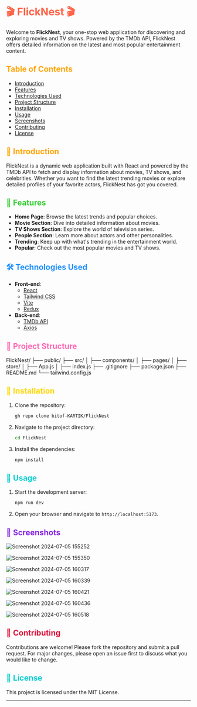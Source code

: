 # <span style="color: #FF6347;">🎬 FlickNest 🎬</span>

Welcome to **FlickNest**, your one-stop web application for discovering and exploring movies and TV shows. Powered by the TMDb API, FlickNest offers detailed information on the latest and most popular entertainment content.

## <span style="color: #FFA500;">Table of Contents</span>

- [Introduction](#introduction)
- [Features](#features)
- [Technologies Used](#technologies-used)
- [Project Structure](#project-structure)
- [Installation](#installation)
- [Usage](#usage)
- [Screenshots](#screenshots)
- [Contributing](#contributing)
- [License](#license)

## <span style="color: #FFA500;">🌟 Introduction</span>

FlickNest is a dynamic web application built with React and powered by the TMDb API to fetch and display information about movies, TV shows, and celebrities. Whether you want to find the latest trending movies or explore detailed profiles of your favorite actors, FlickNest has got you covered.

## <span style="color: #32CD32;">🚀 Features</span>

- **Home Page**: Browse the latest trends and popular choices.
- **Movie Section**: Dive into detailed information about movies.
- **TV Shows Section**: Explore the world of television series.
- **People Section**: Learn more about actors and other personalities.
- **Trending**: Keep up with what's trending in the entertainment world.
- **Popular**: Check out the most popular movies and TV shows.

## <span style="color: #1E90FF;">🛠️ Technologies Used</span>

- **Front-end**: 
  - [React](https://reactjs.org/)
  - [Tailwind CSS](https://tailwindcss.com/)
  - [Vite](https://vitejs.dev/)
  - [Redux](https://redux.js.org/)
- **Back-end**:
  - [TMDb API](https://www.themoviedb.org/documentation/api)
  - [Axios](https://axios-http.com/)

## <span style="color: #FF69B4;">📂 Project Structure</span>

FlickNest/
├── public/
├── src/
│ ├── components/
│ ├── pages/
│ ├── store/
│ ├── App.js
│ ├── index.js
├── .gitignore
├── package.json
├── README.md
└── tailwind.config.js


## <span style="color: #FFD700;">🔧 Installation</span>

1. Clone the repository:
    ```sh
    gh repo clone bitof-KARTIK/FlickNest
    ```
2. Navigate to the project directory:
    ```sh
    cd FlickNest
    ```
3. Install the dependencies:
    ```sh
    npm install
    ```

## <span style="color: #00CED1;">🚀 Usage</span>

1. Start the development server:
    ```sh
    npm run dev
    ```
2. Open your browser and navigate to `http://localhost:5173`.

## <span style="color: #8A2BE2;">📸 Screenshots</span>
![Screenshot 2024-07-05 155252](https://github.com/bitof-KARTIK/FlickNest/assets/157111737/2caae20f-74fb-469e-9b30-dd9c269793e4)


![Screenshot 2024-07-05 155350](https://github.com/bitof-KARTIK/FlickNest/assets/157111737/2d6341d0-3d84-4c7f-84c2-17629957e043)


![Screenshot 2024-07-05 160317](https://github.com/bitof-KARTIK/FlickNest/assets/157111737/f24b7d40-3d87-4baf-b7c6-a173a9cd2a97)


![Screenshot 2024-07-05 160339](https://github.com/bitof-KARTIK/FlickNest/assets/157111737/265ad912-8158-4a92-945f-b9a82feb22b4)

![Screenshot 2024-07-05 160421](https://github.com/bitof-KARTIK/FlickNest/assets/157111737/05eb5623-9de7-45a4-a643-99cc261b37b5)



![Screenshot 2024-07-05 160436](https://github.com/bitof-KARTIK/FlickNest/assets/157111737/aea73770-23d1-4358-a8f9-934156dccbb4)


![Screenshot 2024-07-05 160518](https://github.com/bitof-KARTIK/FlickNest/assets/157111737/18838717-db86-4730-a927-209b163c17bb)


## <span style="color: #DC143C;">🤝 Contributing</span>

Contributions are welcome! Please fork the repository and submit a pull request. For major changes, please open an issue first to discuss what you would like to change.

## <span style="color: #00CED1;">📜 License</span>

This project is licensed under the MIT License.

---

